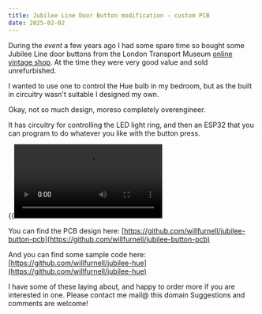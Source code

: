 ```yaml
---
title: Jubilee Line Door Button modification - custom PCB
date: 2025-02-02
---
```


During the _event_ a few years ago I had some spare time so bought some Jubilee Line door buttons from the London Transport Museum [online vintage shop](https://www.ltmuseumshop.co.uk/vintage-shop). 
At the time they were very good value and sold unrefurbished.

I wanted to use one to control the Hue bulb in my bedroom, but as the built in circuitry wasn't suitable I designed my own.

Okay, not so much design, moreso completely overengineer.

It has circuitry for controlling the LED light ring, and then an ESP32 that you can program to do whatever you like with the button press. 

{{<video src="IMG_006848.mp4" type="video/mp4">}}

You can find the PCB design here: [https://github.com/willfurnell/jubilee-button-pcb](https://github.com/willfurnell/jubilee-button-pcb)

And you can find some sample code here: [https://github.com/willfurnell/jubilee-hue](https://github.com/willfurnell/jubilee-hue)

I have some of these laying about, and happy to order more if you are interested in one. Please contact me mail@ this domain
Suggestions and comments are welcome!
